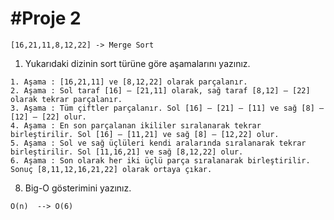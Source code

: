 # #Proje 2

```
[16,21,11,8,12,22] -> Merge Sort
```

1. Yukarıdaki dizinin sort türüne göre aşamalarını yazınız.
```
1. Aşama : [16,21,11] ve [8,12,22] olarak parçalanır.
2. Aşama : Sol taraf [16] – [21,11] olarak, sağ taraf [8,12] – [22] olarak tekrar parçalanır.
3. Aşama : Tüm çiftler parçalanır. Sol [16] – [21] – [11] ve sağ [8] – [12] – [22] olur.
4. Aşama : En son parçalanan ikililer sıralanarak tekrar birleştirilir. Sol [16] – [11,21] ve sağ [8] – [12,22] olur.
5. Aşama : Sol ve sağ üçlüleri kendi aralarında sıralanarak tekrar birleştirilir. Sol [11,16,21] ve sağ [8,12,22] olur.
6. Aşama : Son olarak her iki üçlü parça sıralanarak birleştirilir. Sonuç [8,11,12,16,21,22] olarak ortaya çıkar.
```

8. Big-O gösterimini yazınız.
```
O(n)  --> O(6)
```